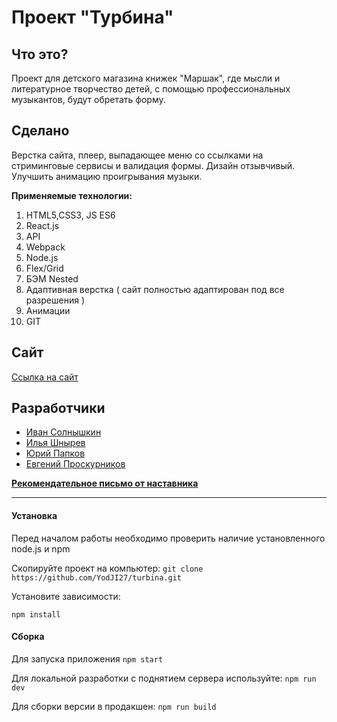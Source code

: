 # Проект "Турбина"

## Что это?
Проект для детского магазина книжек "Маршак", где мысли и литературное творчество детей, с помощью профессиональных музыкантов, будут обретать форму.

## Сделано

Верстка сайта, плеер, выпадающее меню со ссылками на стриминговые сервисы и валидация формы. Дизайн отзывчивый. Улучшить анимацию проигрывания музыки.

**Применяемые технологии:**
1) HTML5,CSS3, JS ES6
2) React.js
3) API
4) Webpack
5) Node.js
6) Flex/Grid
7) БЭМ Nested
8) Адаптивная верстка ( сайт полностью адаптирован под все разрешения )
9) Анимации
10) GIT
## Сайт

[Ссылка на сайт](https://yodji27.github.io/turbina/)  

## Разработчики

- [Иван Солнышкин](https://github.com/cycymah)  
- [Илья Шнырев](https://github.com/YodJI27)  
- [Юрий Папков](https://github.com/YuryPapkov)  
- [Евгений Проскурников](https://github.com/Evgeny-Proskurnikov)

**[Рекомендательное письмо от наставника](https://imgur.com/a/Rn8cfk5)**

______________________________________________________________________________

#### Установка

Перед началом работы необходимо проверить наличие установленного node.js и npm

Скопируйте проект на компьютер:
`git clone https://github.com/YodJI27/turbina.git`

Установите зависимости:

`npm install`

#### Сборка

Для запуска приложения
`npm start`

Для локальной разработки с поднятием сервера используйте:
`npm run dev`

Для сборки версии в продакшен:
`npm run build`
